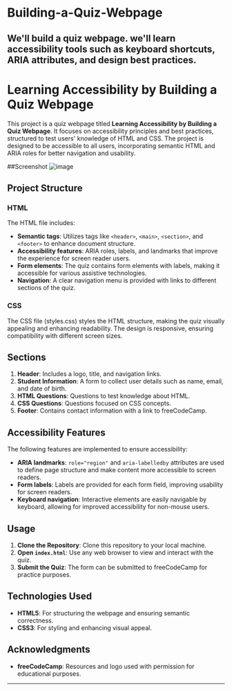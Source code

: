 # Building-a-Quiz-Webpage
We'll build a quiz webpage. we'll learn accessibility tools such as keyboard shortcuts, ARIA attributes, and design best practices.
---

# Learning Accessibility by Building a Quiz Webpage

This project is a quiz webpage titled **Learning Accessibility by Building a Quiz Webpage**. It focuses on accessibility principles and best practices, structured to test users' knowledge of HTML and CSS. The project is designed to be accessible to all users, incorporating semantic HTML and ARIA roles for better navigation and usability.


##Screenshot
![image](https://github.com/user-attachments/assets/ec774dd3-9d4c-49e0-90d2-e34de876b10d)

## Project Structure

### HTML

The HTML file includes:
- **Semantic tags**: Utilizes tags like `<header>`, `<main>`, `<section>`, and `<footer>` to enhance document structure.
- **Accessibility features**: ARIA roles, labels, and landmarks that improve the experience for screen reader users.
- **Form elements**: The quiz contains form elements with labels, making it accessible for various assistive technologies. 
- **Navigation**: A clear navigation menu is provided with links to different sections of the quiz.

### CSS

The CSS file (styles.css) styles the HTML structure, making the quiz visually appealing and enhancing readability. The design is responsive, ensuring compatibility with different screen sizes.

## Sections

1. **Header**: Includes a logo, title, and navigation links.
2. **Student Information**: A form to collect user details such as name, email, and date of birth.
3. **HTML Questions**: Questions to test knowledge about HTML.
4. **CSS Questions**: Questions focused on CSS concepts.
5. **Footer**: Contains contact information with a link to freeCodeCamp.

## Accessibility Features

The following features are implemented to ensure accessibility:
- **ARIA landmarks**: `role="region"` and `aria-labelledby` attributes are used to define page structure and make content more accessible to screen readers.
- **Form labels**: Labels are provided for each form field, improving usability for screen readers.
- **Keyboard navigation**: Interactive elements are easily navigable by keyboard, allowing for improved accessibility for non-mouse users.

## Usage

1. **Clone the Repository**: Clone this repository to your local machine.
2. **Open `index.html`**: Use any web browser to view and interact with the quiz.
3. **Submit the Quiz**: The form can be submitted to freeCodeCamp for practice purposes.

## Technologies Used

- **HTML5**: For structuring the webpage and ensuring semantic correctness.
- **CSS3**: For styling and enhancing visual appeal.
  
## Acknowledgments

- **freeCodeCamp**: Resources and logo used with permission for educational purposes.

---
